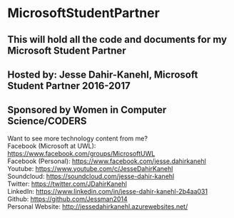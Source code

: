 # MicrosoftStudentPartner
This will hold all the code and documents for my Microsoft Student Partner 
-----------
Hosted by: Jesse Dahir-Kanehl, Microsoft Student Partner 2016-2017
-----------
Sponsored by Women in Computer Science/CODERS
-----------
Want to see more technology content from me?  
Facebook (Microsoft at UWL): https://www.facebook.com/groups/MicrosoftUWL  
Facebook (Personal): https://www.facebook.com/jesse.dahirkanehl  
Youtube: https://www.youtube.com/c/JesseDahirKanehl  
Soundcloud: https://soundcloud.com/jesse-dahir-kanehl  
Twitter: https://twitter.com/JDahirKanehl  
LinkedIn: https://www.linkedin.com/in/jesse-dahir-kanehl-2b4aa031  
Github: https://github.com/Jessman2014  
Personal Website: http://jessedahirkanehl.azurewebsites.net/  
